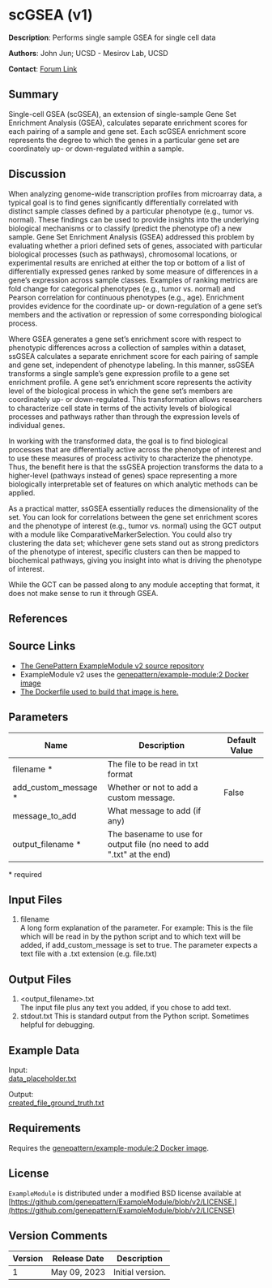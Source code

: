 <!-- remove all comments before releasing -->
<!-- This is the name of the module as it will appear in GenePatter, and its version, for clarity -->
# scGSEA (v1)

<!-- A brief text description of the module, usually one sentence in length. -->
**Description**: Performs single sample GSEA for single cell data

<!-- This field is for the author or creator of the module. If the algorithm of the module is from a published paper, this is usually the first or corresponding author from the paper. If the module algorithm is unpublished, this is usually the developer of the module itself. This field can simply be a name of a person or group. -->
**Authors**: John Jun; UCSD - Mesirov Lab, UCSD

<!--This field is used for responding to help requests for the module, and should be an email address or a link to a website with contact information or a help forum. -->
**Contact**: [Forum Link](https://groups.google.com/forum/?utm_medium=email&utm_source=footer#!forum/genepattern-help)

<!-- All modules have a version number associated with them (the last number on the LSID) that is used to differentiate between modules of the same name for reproducibility purposes. However, for publicly released software packages that are wrapped as GenePattern modules, sometimes this version number will be different that the version number of the algorithm itself (e.g. TopHat v7 in GenePattern uses version 2.0.8b of the TopHat algorithm). Since this information is often important to the user, the algorithm version field is an optional attribute that can be used to specify this different version number. Remove this field if not applicable -->
<!-- **Algorithm Version**: _OPTIONAL_ and Not applicable for this particular module -->

<!-- Why use this module? What does it do? If this is one of a set of modules, how does this module fit in the set? How does it work? write overview as if you are explaining to a novice. Include any links or images which would serve to clarify -->
## Summary

Single-cell GSEA (scGSEA), an extension of single-sample Gene Set Enrichment Analysis (GSEA), calculates separate enrichment scores for each pairing of a sample and gene set. Each scGSEA enrichment score represents the degree to which the genes in a particular gene set are coordinately up- or down-regulated within a sample.

## Discussion
When analyzing genome-wide transcription profiles from microarray data, a typical goal is to find genes significantly differentially correlated with distinct sample classes defined by a particular phenotype (e.g., tumor vs. normal). These findings can be used to provide insights into the underlying biological mechanisms or to classify (predict the phenotype of) a new sample. Gene Set Enrichment Analysis (GSEA) addressed this problem by evaluating whether a priori defined sets of genes, associated with particular biological processes (such as pathways), chromosomal locations, or experimental results are enriched at either the top or bottom of a list of differentially expressed genes ranked by some measure of differences in a gene’s expression across sample classes. Examples of ranking metrics are fold change for categorical phenotypes (e.g., tumor vs. normal) and Pearson correlation for continuous phenotypes (e.g., age). Enrichment provides evidence for the coordinate up- or down-regulation of a gene set’s members and the activation or repression of some corresponding biological process.

Where GSEA generates a gene set’s enrichment score with respect to phenotypic differences across a collection of samples within a dataset, ssGSEA calculates a separate enrichment score for each pairing of sample and gene set, independent of phenotype labeling. In this manner, ssGSEA transforms a single sample’s gene expression profile to a gene set enrichment profile. A gene set’s enrichment score represents the activity level of the biological process in which the gene set’s members are coordinately up- or down-regulated. This transformation allows researchers to characterize cell state in terms of the activity levels of biological processes and pathways rather than through the expression levels of individual genes.

In working with the transformed data, the goal is to find biological processes that are differentially active across the phenotype of interest and to use these measures of process activity to characterize the phenotype. Thus, the benefit here is that the ssGSEA projection transforms the data to a higher-level (pathways instead of genes) space representing a more biologically interpretable set of features on which analytic methods can be applied.

As a practical matter, ssGSEA essentially reduces the dimensionality of the set. You can look for correlations between the gene set enrichment scores and the phenotype of interest (e.g., tumor vs. normal) using the GCT output with a module like ComparativeMarkerSelection. You could also try clustering the data set; whichever gene sets stand out as strong predictors of the phenotype of interest, specific clusters can then be mapped to biochemical pathways, giving you insight into what is driving the phenotype of interest.

While the GCT can be passed along to any module accepting that format, it does not make sense to run it through GSEA.

<!-- appropriate papers should be cited here -->
## References

<!-- links to your source repository **specific to the release version**, the Docker image used by the module (as specified in your manifest), and (if applicable) the sha link to the Dockerfile used to build your Docker image -->
## Source Links
* [The GenePattern ExampleModule v2 source repository](https://github.com/genepattern/ExampleModule/tree/v2)
* ExampleModule v2 uses the [genepattern/example-module:2 Docker image](https://hub.docker.com/layers/150060459/genepattern/example-module/2/images/sha256-ae4fffff67672e46b251f954ad226b7ad99403c456c1c19911b6ac82f1a27f2f?context=explore)
* [The Dockerfile used to build that image is here.](https://github.com/genepattern/ExampleModule/blob/v2/Dockerfile)

## Parameters
<!-- short description of the module parameters and their default values, as well as whether they are required -->

| Name | Description <!--short description--> | Default Value |
---------|--------------|----------------
| filename * |  The file to be read in txt format |
| add_custom_message * | Whether or not to add a custom message. | False |
| message_to_add  | What message to add (if any) |
| output_filename * | The basename to use for output file (no need to add ".txt" at the end) |

\*  required

## Input Files
<!-- longer descriptions of the module input files. Include information about format and/or preprocessing...etc -->

1. filename  
    A long form explanation of the parameter. For example: This is the file which will be read in by the python script and to which text will be added, if add_custom_message is set to true. The parameter expects a text file with a .txt extension (e.g. file.txt)
    
## Output Files
<!-- list and describe any files output by the module -->

1. \<output_filename\>.txt  
    The input file plus any text you added, if you chose to add text.
2. stdout.txt
    This is standard output from the Python script. Sometimes helpful for debugging.

## Example Data
<!-- provide links to example data so that users can see what input & output should look like and so that they and we can use it to test -->

Input:  
[data_placeholder.txt](https://github.com/genepattern/ExampleModule/blob/v2/data/data_placeholder.txt)

Output:  
[created_file_ground_truth.txt](https://github.com/genepattern/ExampleModule/blob/v2/gpunit/output/basic_test/created_file_ground_truth.txt)


## Requirements
<!--This section is typically used to list any special requirements for running the module, such as, language/operating system requirements and Docker images. -->

Requires the [genepattern/example-module:2 Docker image](https://hub.docker.com/layers/150060459/genepattern/example-module/2/images/sha256-ae4fffff67672e46b251f954ad226b7ad99403c456c1c19911b6ac82f1a27f2f?context=explore).

## License

`ExampleModule` is distributed under a modified BSD license available at [https://github.com/genepattern/ExampleModule/blob/v2/LICENSE.](https://github.com/genepattern/ExampleModule/blob/v2/LICENSE)

## Version Comments
<!--For each version of a module, provide a short comment about what was changed in the new version of a module. Version comments consist of 3 parts: a date, a version number, and a short description. The date should be the release date of that version of the module, and the version number should match the version of the module for which it corresponds to. The description can be short, but should be informative (e.g. "added support for log transformed data", or "fixed bug with out of memory exception"). When a user views the documentation, all version comments up to and including the current version will be displayed, and act as a short version history for the module. -->

| Version | Release Date | Description                                 |
----------|--------------|---------------------------------------------|
| 1 | May 09, 2023 | Initial version. |
